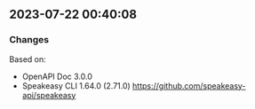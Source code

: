 

## 2023-07-22 00:40:08
### Changes
Based on:
- OpenAPI Doc 3.0.0 
- Speakeasy CLI 1.64.0 (2.71.0) https://github.com/speakeasy-api/speakeasy